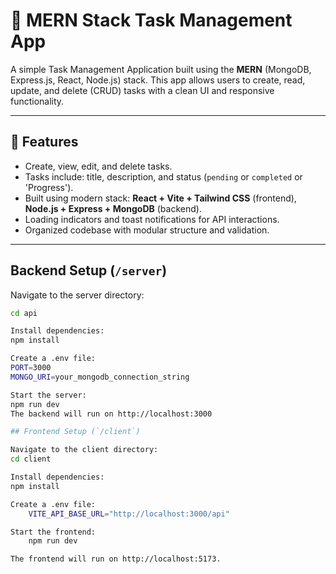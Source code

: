 # 📝 MERN Stack Task Management App

A simple Task Management Application built using the **MERN** (MongoDB, Express.js, React, Node.js) stack. This app allows users to create, read, update, and delete (CRUD) tasks with a clean UI and responsive functionality.

---

## 🚀 Features

- Create, view, edit, and delete tasks.
- Tasks include: title, description, and status (`pending` or `completed` or 'Progress').
- Built using modern stack: **React + Vite + Tailwind CSS** (frontend), **Node.js + Express + MongoDB** (backend).
- Loading indicators and toast notifications for API interactions.
- Organized codebase with modular structure and validation.

---

##  Backend Setup (`/server`)

Navigate to the server directory:

```bash
cd api

Install dependencies:
npm install

Create a .env file:
PORT=3000
MONGO_URI=your_mongodb_connection_string

Start the server:
npm run dev
The backend will run on http://localhost:3000

## Frontend Setup (`/client`)

Navigate to the client directory:
cd client

Install dependencies:
npm install

Create a .env file:
    VITE_API_BASE_URL="http://localhost:3000/api"

Start the frontend:
    npm run dev

The frontend will run on http://localhost:5173.
